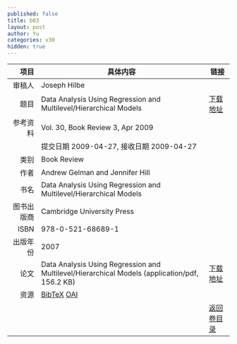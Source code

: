 ```yaml
---
published: false
title: b03
layout: post
author: Yu
categories: v30
hidden: true
---
```


| 项目 | 具体内容 | 链接 |
|---:|---|---|
| 审稿人 | Joseph Hilbe| |
| 题目 |Data Analysis Using Regression and Multilevel/Hierarchical Models | [下载地址](http://www.jstatsoft.org/v30/b03/paper) |
| 参考资料 |Vol. 30, Book Review 3, Apr 2009 | |
| | 提交日期 2009-04-27, 接收日期 2009-04-27| | 
| 类别 | Book Review| |
| 作者 | Andrew Gelman and Jennifer Hill| |
| 书名| Data Analysis Using Regression and Multilevel/Hierarchical Models| |
| 图书出版商 | Cambridge University Press| |
| ISBN | 978-0-521-68689-1| |
| 出版年份 | 2007| |
| 论文 | Data Analysis Using Regression and Multilevel/Hierarchical Models  (application/pdf, 156.2 KB)| [下载地址](http://www.jstatsoft.org/v30/b03/paper) |
| 资源 | [BibTeX](http://www.jstatsoft.org/v30/b03/bibtex) [OAI](http://www.jstatsoft.org/oai?verb=GetRecord&identifier=oai.jstatsoft/v30/b03&prefix=oai_dc)| |
| |  | [返回卷目录]({{site.baseurl}}/volume/v30.html) |